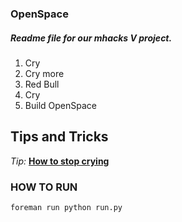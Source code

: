 ### OpenSpace ###

##### Readme file for our mhacks V project. #####

1. Cry
2. Cry more
3. Red Bull
4. Cry
5. Build OpenSpace


## Tips and Tricks
*Tip:* __[How to stop crying](http://www.hahastop.com/pictures/Flick_Off_Baby.jpg)__


### HOW TO RUN ###
```foreman run python run.py```
